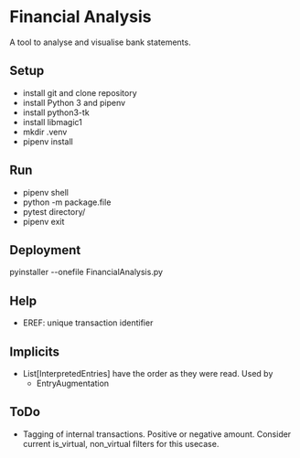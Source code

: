 # Financial Analysis

A tool to analyse and visualise bank statements. 

## Setup
* install git and clone repository
* install Python 3 and pipenv
* install python3-tk
* install libmagic1
* mkdir .venv
* pipenv install

## Run 
* pipenv shell
* python -m package.file
* pytest directory/
* pipenv exit

## Deployment
pyinstaller --onefile FinancialAnalysis.py

## Help
* EREF: unique transaction identifier 

## Implicits
* List[InterpretedEntries] have the order as they were read. Used by
    * EntryAugmentation

## ToDo
* Tagging of internal transactions. Positive or negative amount. Consider current is_virtual, non_virtual filters for this usecase.